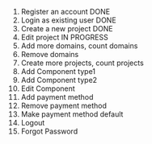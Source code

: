 1. Register an account DONE
2. Login as existing user DONE
3. Create a new project DONE
4. Edit project IN PROGRESS
5. Add more domains, count domains
6. Remove domains
7. Create more projects, count projects
8. Add Component type1
9. Add Component type2
10. Edit Component
11. Add payment method
12. Remove payment method
13. Make payment method default
14. Logout 
15. Forgot Password